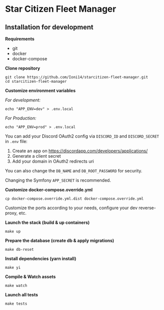 # Star Citizen Fleet Manager #

## Installation for development ##

**Requirements**

- git
- docker
- docker-compose

**Clone repository**

```
git clone https://github.com/Ioni14/starcitizen-fleet-manager.git
cd starcitizen-fleet-manager
```

**Customize environment variables**

*For development:*
```
echo "APP_ENV=dev" > .env.local
```

*For Production:*
```
echo "APP_ENV=prod" > .env.local
```

You can add your Discord OAuth2 config via `DISCORD_ID` and `DISCORD_SECRET` in `.env` file:

1. Create an app on https://discordapp.com/developers/applications/
2. Generate a client secret
3. Add your domain in OAuth2 redirects uri

You can also change the `DB_NAME` and `DB_ROOT_PASSWORD` for security.

Changing the Symfony `APP_SECRET` is recommended.

**Customize docker-compose.override.yml**

    cp docker-compose.override.yml.dist docker-compose.override.yml

Customize the ports according to your needs, configure your dev reverse-proxy, etc.

**Launch the stack (build & up containers)**

```
make up
```

**Prepare the database (create db & apply migrations)**
```
make db-reset
```

**Install dependencies (yarn install)**
```
make yi
```

**Compile & Watch assets**
```
make watch
```

**Launch all tests**
```
make tests
```
